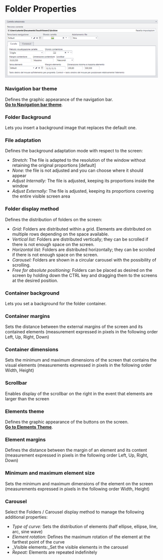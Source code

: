 # Folder Properties
![](/img/folder_properties.png)

### Navigation bar theme
Defines the graphic appearance of the navigation bar.
<br>[__Go to Navigation bar theme__](/it/media-manager/themes/theme-navigationbar.md).

### Folder Background
Lets you insert a background image that replaces the default one.

### File adaptation
Defines the background adaptation mode with respect to the screen:

  - _Stretch:_ The file is adapted to the resolution of the window without retaining the original proportions [default]<br>
  - _None:_ the file is not adjusted and you can choose where it should appear<br>
  - _Adjust Internally:_ The file is adjusted, keeping its proportions inside the window<br>
  - _Adjust Externally:_ The file is adjusted, keeping its proportions covering the entire visible screen area

### Folder display method
Defines the distribution of folders on the screen:

  - _Grid:_ Folders are distributed within a grid. Elements are distributed on multiple rows depending on the space available.
  - _Vertical list:_ Folders are distributed vertically; they can be scrolled if there is not enough space on the screen.
  - _Horizontal list:_ Folders are distributed horizontally; they can be scrolled if there is not enough space on the screen.
  - _Carousel:_ Folders are shown in a circular carousel with the possibility of scrolling.
  - _Free for absolute positioning:_ Folders can be placed as desired on the screen by holding down the CTRL key and dragging them to the screens at the desired position.

### Container background
Lets you set a background for the folder container.

### Container margins
Sets the distance between the external margins of the screen and its contained elements (measurement expressed in pixels in the following order Left, Up, Right, Down)

### Container dimensions
Sets the minimum and maximum dimensions of the screen that contains the visual elements (measurements expressed in pixels in the following order Width, Height)

### Scrollbar
Enables display of the scrollbar on the right in the event that elements are larger than the screen

### Elements theme
Defines the graphic appearance of the buttons on the screen.
<br>[__Go to Elements Theme__](/it/media-manager/themes/theme-element.md).

### Element margins
Defines the distance between the margin of an element and its content (measurement expressed in pixels in the following order Left, Up, Right, Down)

### Minimum and maximum element size
Sets the minimum and maximum dimensions of the element on the screen (measurements expressed in pixels in the following order Width, Height)

### Carousel
Select the Folders / Carousel display method to manage the following additional properties:

* _Type of curve:_ Sets the distribution of elements (half ellipse, ellipse, line, arc, sine wave)
* _Element rotation:_ Defines the maximum rotation of the element at the farthest point of the curve
* _Visible elements:_Set the visible elements in the carousel 
* _Repeat:_ Elements are repeated indefinitely
